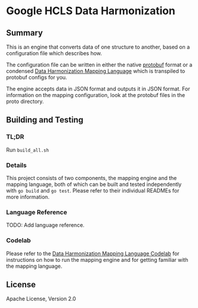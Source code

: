 # Google HCLS Data Harmonization

## Summary

This is an engine that converts data of one structure to another, based on a
configuration file which describes how.

The configuration file can be written in either the native
[protobuf](https://developers.google.com/protocol-buffers/docs/overview) format
or a condensed
[Data Harmonization Mapping Language](https://github.com/GoogleCloudPlatform/healthcare-data-harmonization/tree/master/mapping_language)
which is transpiled to protobuf configs for you.

The engine accepts data in JSON format and outputs it in JSON format. For
information on the mapping configuration, look at the protobuf files in the
proto directory.

## Building and Testing

### TL;DR

Run `build_all.sh`

### Details

This project consists of two components, the mapping engine and the mapping
language, both of which can be built and tested independently with `go build`
and `go test`. Please refer to their individual READMEs for more information.

### Language Reference

TODO: Add language reference.

### Codelab

Please refer to the
[Data Harmonization Mapping Language Codelab](https://github.com/GoogleCloudPlatform/healthcare-data-harmonization/tree/master/mapping_language/docs/codelab.md)
for instructions on how to run the mapping engine and for getting familiar with
the mapping language.

## License

Apache License, Version 2.0
